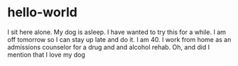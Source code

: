 # hello-world

I sit here alone. My dog is asleep. I have wanted to try this for a while. I am off tomorrow so I can stay up late and do it. I am 40. I work from home as an admissions counselor for a drug and and alcohol rehab. Oh, and did I mention that I love my dog 
